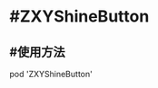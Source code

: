 

#ZXYShineButton
===================================

#使用方法
-----------------------------------
pod 'ZXYShineButton'
